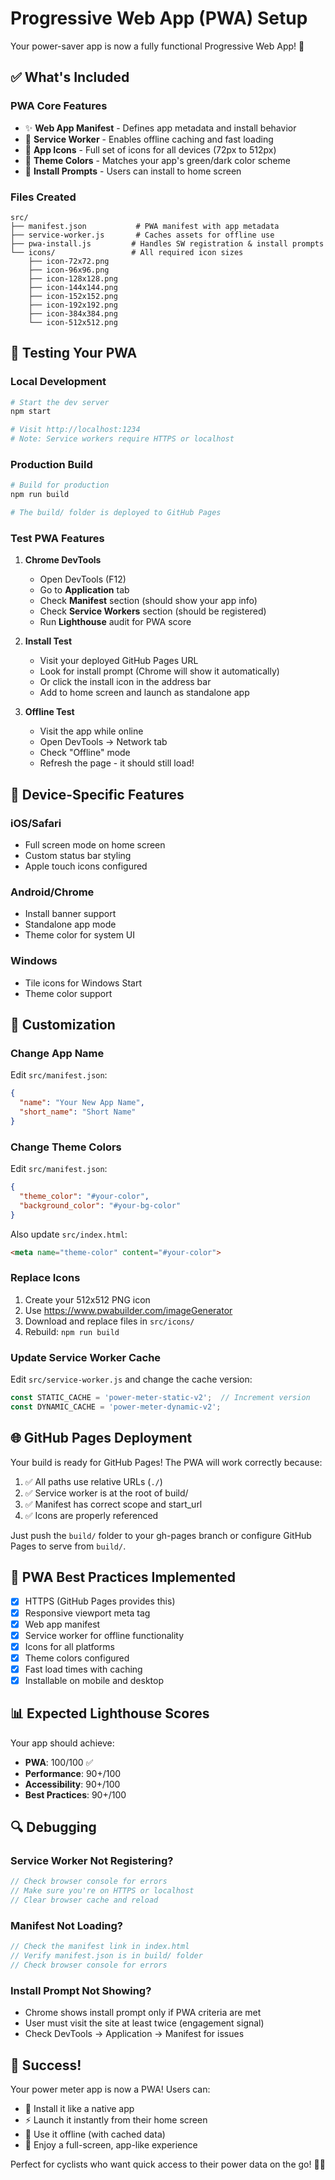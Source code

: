 # Progressive Web App (PWA) Setup

Your power-saver app is now a fully functional Progressive Web App! 🎉

## ✅ What's Included

### PWA Core Features
- ✨ **Web App Manifest** - Defines app metadata and install behavior
- 🔧 **Service Worker** - Enables offline caching and fast loading
- 📱 **App Icons** - Full set of icons for all devices (72px to 512px)
- 🎨 **Theme Colors** - Matches your app's green/dark color scheme
- 📲 **Install Prompts** - Users can install to home screen

### Files Created

```
src/
├── manifest.json           # PWA manifest with app metadata
├── service-worker.js       # Caches assets for offline use
├── pwa-install.js         # Handles SW registration & install prompts
└── icons/                 # All required icon sizes
    ├── icon-72x72.png
    ├── icon-96x96.png
    ├── icon-128x128.png
    ├── icon-144x144.png
    ├── icon-152x152.png
    ├── icon-192x192.png
    ├── icon-384x384.png
    └── icon-512x512.png
```

## 🚀 Testing Your PWA

### Local Development

```bash
# Start the dev server
npm start

# Visit http://localhost:1234
# Note: Service workers require HTTPS or localhost
```

### Production Build

```bash
# Build for production
npm run build

# The build/ folder is deployed to GitHub Pages
```

### Test PWA Features

1. **Chrome DevTools**
   - Open DevTools (F12)
   - Go to **Application** tab
   - Check **Manifest** section (should show your app info)
   - Check **Service Workers** section (should be registered)
   - Run **Lighthouse** audit for PWA score

2. **Install Test**
   - Visit your deployed GitHub Pages URL
   - Look for install prompt (Chrome will show it automatically)
   - Or click the install icon in the address bar
   - Add to home screen and launch as standalone app

3. **Offline Test**
   - Visit the app while online
   - Open DevTools → Network tab
   - Check "Offline" mode
   - Refresh the page - it should still load!

## 📱 Device-Specific Features

### iOS/Safari
- Full screen mode on home screen
- Custom status bar styling
- Apple touch icons configured

### Android/Chrome
- Install banner support
- Standalone app mode
- Theme color for system UI

### Windows
- Tile icons for Windows Start
- Theme color support

## 🔧 Customization

### Change App Name
Edit `src/manifest.json`:
```json
{
  "name": "Your New App Name",
  "short_name": "Short Name"
}
```

### Change Theme Colors
Edit `src/manifest.json`:
```json
{
  "theme_color": "#your-color",
  "background_color": "#your-bg-color"
}
```

Also update `src/index.html`:
```html
<meta name="theme-color" content="#your-color">
```

### Replace Icons
1. Create your 512x512 PNG icon
2. Use https://www.pwabuilder.com/imageGenerator
3. Download and replace files in `src/icons/`
4. Rebuild: `npm run build`

### Update Service Worker Cache
Edit `src/service-worker.js` and change the cache version:
```javascript
const STATIC_CACHE = 'power-meter-static-v2';  // Increment version
const DYNAMIC_CACHE = 'power-meter-dynamic-v2';
```

## 🌐 GitHub Pages Deployment

Your build is ready for GitHub Pages! The PWA will work correctly because:

1. ✅ All paths use relative URLs (`./`)
2. ✅ Service worker is at the root of build/
3. ✅ Manifest has correct scope and start_url
4. ✅ Icons are properly referenced

Just push the `build/` folder to your gh-pages branch or configure GitHub Pages to serve from `build/`.

## 🎯 PWA Best Practices Implemented

- [x] HTTPS (GitHub Pages provides this)
- [x] Responsive viewport meta tag
- [x] Web app manifest
- [x] Service worker for offline functionality
- [x] Icons for all platforms
- [x] Theme colors configured
- [x] Fast load times with caching
- [x] Installable on mobile and desktop

## 📊 Expected Lighthouse Scores

Your app should achieve:
- **PWA**: 100/100 ✅
- **Performance**: 90+/100
- **Accessibility**: 90+/100
- **Best Practices**: 90+/100

## 🔍 Debugging

### Service Worker Not Registering?
```javascript
// Check browser console for errors
// Make sure you're on HTTPS or localhost
// Clear browser cache and reload
```

### Manifest Not Loading?
```javascript
// Check the manifest link in index.html
// Verify manifest.json is in build/ folder
// Check browser console for errors
```

### Install Prompt Not Showing?
- Chrome shows install prompt only if PWA criteria are met
- User must visit the site at least twice (engagement signal)
- Check DevTools → Application → Manifest for issues

## 🎉 Success!

Your power meter app is now a PWA! Users can:
- 📲 Install it like a native app
- ⚡ Launch it instantly from their home screen
- 📴 Use it offline (with cached data)
- 💪 Enjoy a full-screen, app-like experience

Perfect for cyclists who want quick access to their power data on the go! 🚴‍♂️
